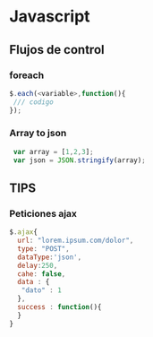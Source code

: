 # Javascript

## Flujos de control

### foreach

```javascript
$.each(<variable>,function(){
 /// codigo
});
```
### Array to json

```javascript
 var array = [1,2,3];
 var json = JSON.stringify(array);
```
## TIPS

### Peticiones ajax

```javascript
$.ajax{
  url: "lorem.ipsum.com/dolor",
  type: "POST",
  dataType:'json',
  delay:250,
  cahe: false,
  data : {
   "dato" : 1
  },
  success : function(){
  }
}
```
